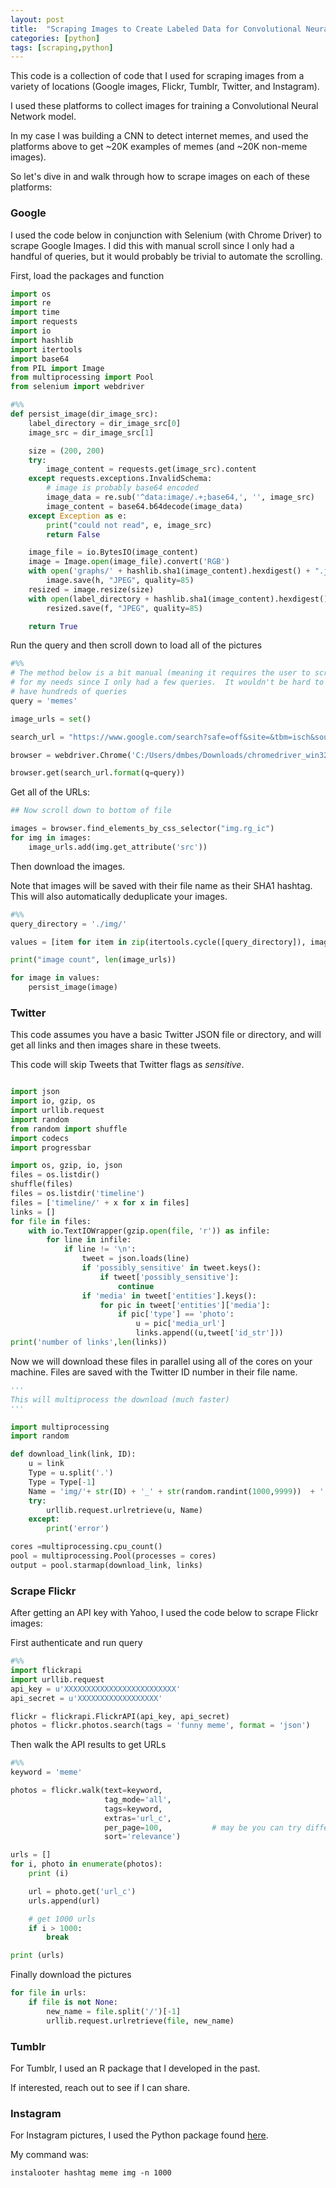 ```yaml
---
layout: post
title:  "Scraping Images to Create Labeled Data for Convolutional Neural Network Training"
categories: [python]
tags: [scraping,python]
---
```



This code is a collection of code that I used for scraping images from a variety of locations (Google images, Flickr, Tumblr, Twitter, and Instagram).

I used these platforms to collect images for training a Convolutional Neural Network model.  

In my case I was building a CNN to detect internet memes, and used the platforms above to get ~20K examples of memes (and ~20K non-meme images).

So let's dive in and walk through how to scrape images on each of these platforms:

### Google

I used the code below in conjunction with Selenium (with Chrome Driver) to scrape Google Images.  I did this with manual scroll since I only had a handful of queries, but it would probably be trivial to automate the scrolling.

First, load the packages and function



```python
import os
import re
import time
import requests
import io
import hashlib
import itertools
import base64
from PIL import Image
from multiprocessing import Pool
from selenium import webdriver

#%%
def persist_image(dir_image_src):
    label_directory = dir_image_src[0]
    image_src = dir_image_src[1]

    size = (200, 200)
    try:
        image_content = requests.get(image_src).content
    except requests.exceptions.InvalidSchema:
        # image is probably base64 encoded
        image_data = re.sub('^data:image/.+;base64,', '', image_src)
        image_content = base64.b64decode(image_data)
    except Exception as e:
        print("could not read", e, image_src)
        return False

    image_file = io.BytesIO(image_content)
    image = Image.open(image_file).convert('RGB')
    with open('graphs/' + hashlib.sha1(image_content).hexdigest() + ".jpg", 'wb')  as h:
        image.save(h, "JPEG", quality=85)
    resized = image.resize(size)
    with open(label_directory + hashlib.sha1(image_content).hexdigest() + ".jpg", 'wb')  as f:
        resized.save(f, "JPEG", quality=85)

    return True
```

Run the query and then scroll down to load all of the pictures


```python
#%%
# The method below is a bit manual (meaning it requires the user to scroll down), but was adequate
# for my needs since I only had a few queries.  It wouldn't be hard to automate the scrolling if you
# have hundreds of queries
query = 'memes'

image_urls = set()

search_url = "https://www.google.com/search?safe=off&site=&tbm=isch&source=hp&q={q}&oq={q}&gs_l=img"

browser = webdriver.Chrome('C:/Users/dmbes/Downloads/chromedriver_win32/chromedriver.exe')

browser.get(search_url.format(q=query))
```

Get all of the URLs:


```python
## Now scroll down to bottom of file

images = browser.find_elements_by_css_selector("img.rg_ic")
for img in images:
    image_urls.add(img.get_attribute('src'))
```

Then download the images.  

Note that images will be saved with their file name as their SHA1 hashtag.  This will also automatically deduplicate your images.  


```python
#%%
query_directory = './img/'

values = [item for item in zip(itertools.cycle([query_directory]), image_urls)]

print("image count", len(image_urls))

for image in values:
    persist_image(image)
```

### Twitter

This code assumes you have a basic Twitter JSON file or directory, and will
get all links and then images share in these tweets.  

This code will skip Tweets that Twitter flags as *sensitive*.  


```python

import json
import io, gzip, os
import urllib.request
import random
from random import shuffle
import codecs
import progressbar

import os, gzip, io, json
files = os.listdir()
shuffle(files)
files = os.listdir('timeline')
files = ['timeline/' + x for x in files]
links = []
for file in files:
    with io.TextIOWrapper(gzip.open(file, 'r')) as infile:
        for line in infile:
            if line != '\n':
                tweet = json.loads(line)
                if 'possibly_sensitive' in tweet.keys():
                    if tweet['possibly_sensitive']:
                        continue
                if 'media' in tweet['entities'].keys():
                    for pic in tweet['entities']['media']:
                        if pic['type'] == 'photo':
                            u = pic['media_url']
                            links.append((u,tweet['id_str']))
print('number of links',len(links))
```

Now we will download these files in parallel using all of the cores on your machine.  Files are saved with the Twitter ID number in their file name.


```python
'''
This will multiprocess the download (much faster)
'''

import multiprocessing
import random

def download_link(link, ID):
    u = link
    Type = u.split('.')
    Type = Type[-1]
    Name = 'img/'+ str(ID) + '_' + str(random.randint(1000,9999))  + '.' + Type
    try:
        urllib.request.urlretrieve(u, Name)
    except:
        print('error')

cores =multiprocessing.cpu_count()
pool = multiprocessing.Pool(processes = cores)
output = pool.starmap(download_link, links)
```

### Scrape Flickr

After getting an API key with Yahoo, I used the code below to scrape Flickr images:

First authenticate and run query



```python
#%%
import flickrapi
import urllib.request
api_key = u'XXXXXXXXXXXXXXXXXXXXXXXXX'
api_secret = u'XXXXXXXXXXXXXXXXXX'

flickr = flickrapi.FlickrAPI(api_key, api_secret)
photos = flickr.photos.search(tags = 'funny meme', format = 'json')
```

Then walk the API results to get URLs


```python
#%%
keyword = 'meme'

photos = flickr.walk(text=keyword,
                     tag_mode='all',
                     tags=keyword,
                     extras='url_c',
                     per_page=100,           # may be you can try different numbers..
                     sort='relevance')

urls = []
for i, photo in enumerate(photos):
    print (i)

    url = photo.get('url_c')
    urls.append(url)

    # get 1000 urls
    if i > 1000:
        break

print (urls)
```

Finally download the pictures


```python
for file in urls:
    if file is not None:
        new_name = file.split('/')[-1]
        urllib.request.urlretrieve(file, new_name)
```

### Tumblr

For Tumblr, I used an R package that I developed in the past.  

If interested, reach out to see if I can share.  

### Instagram

For Instagram pictures, I used the Python package found [here](https://github.com/althonos/InstaLooter).  

My command was:

```
instalooter hashtag meme img -n 1000
```
